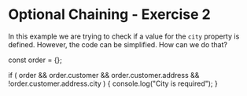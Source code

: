 # Optional Chaining - Exercise 2

In this example we are trying to check if a value for the `city` property is defined. However, the code can be simplified. How can we do that?

const order = {};

if (
    order &&
    order.customer &&
    order.customer.address &&
    !order.customer.address.city
) {
    console.log("City is required");
}